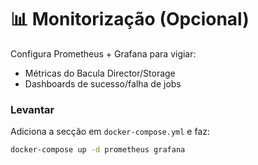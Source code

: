 # 📊 Monitorização (Opcional)

Configura Prometheus + Grafana para vigiar:

- Métricas do Bacula Director/Storage  
- Dashboards de sucesso/falha de jobs

### Levantar

Adiciona a secção em `docker-compose.yml` e faz:

```bash
docker-compose up -d prometheus grafana
